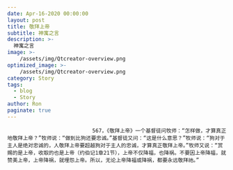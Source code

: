 ```yaml
---
date: Apr-16-2020 00:00:00
layout: post
title: 敬拜上帝
subtitle: 神寓之言
description: >-
  神寓之言
image: >-
    /assets/img/Qtcreator-overview.png
optimized_image: >-
    /assets/img/Qtcreator-overview.png
category: Story
tags:
  - blog
  - Story
author: Ron
paginate: true
---
```


							　　567，《敬拜上帝》一个基督徒问牧师：“怎样做，才算真正地敬拜上帝？”牧师说：“做到比狗还要忠诚。”基督徒又问：“这是什么意思？”牧师说：“狗对于主人是绝对忠诚的，人敬拜上帝要超越狗对于主人的忠诚，才算真正敬拜上帝。”牧师又说：“赏赐的是上帝，收取的也是上帝（约伯记1章21节），上帝不仅降福，也降祸。不要因上帝降福，就赞美上帝，上帝降祸，就埋怨上帝。所以，无论上帝降福或降祸，都要永远敬拜祂。”
							
							
						